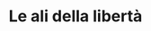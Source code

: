 ---
layout: post
title: Le ali della libertà
director: Frank Darabont
year: 1994
cover: https://images.mubicdn.net/images/film/3403/cache-10108-1614852275/image-w1280.jpg
imdb250: true
---